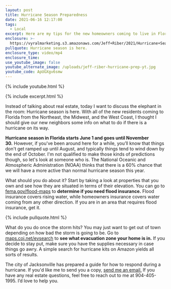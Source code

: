 ```yaml
---
layout: post
title: Hurricane Season Preparedness
date: 2021-06-16 12:17:00
tags:
  - Local
excerpt: Here are my tips for the new homeowners coming to live in Florida.
enclosure: >-
  https://vyralmarketing.s3.amazonaws.com/Jeff+Riber/2021/Hurricane+Season+Preparedness.mp4
pullquote: Hurricane season is here.
enclosure_type: video/mp4
enclosure_time:
use_youtube_image: false
youtube_alternate_image: /uploads/jeff-riber-hurricane-prep-yt.jpg
youtube_code: ApUGXgv6smw
---
```

{% include youtube.html %}

{% include excerpt.html %}

Instead of talking about real estate, today I want to discuss the elephant in the room: Hurricane season is here. With all of the new residents coming to Florida from the Northeast, the Midwest, and the West Coast, I thought I should give our new neighbors some info on what to do if there is a hurricane on its way.

**Hurricane season in Florida starts June 1 and goes until November 30.**&nbsp;However, if you've been around here for a while, you’ll know that things don't get ramped up until August, and typically things tend to wind down by the end of October. I'm not qualified to make those kinds of predictions though, so let's look at someone who is. The National Oceanic and Atmospheric Administration (NOAA) thinks that there is a 60% chance that we will have a more active than normal hurricane season this year.

What should you do about it? Start by taking a look at properties that you own and see how they are situated in terms of their elevation. You can go to [fema.gov/flood-maps](http://fema.gov/flood-maps) to **determine if you need flood insurance.** Flood insurance covers rising water, while homeowners insurance covers water coming from any other direction. If you are in an area that requires flood insurance, get it.&nbsp;

{% include pullquote.html %}

What do you do once the storm hits? You may just want to get out of town depending on how bad the storm is going to be. Go to [maps.coj.net/evsearch](http://maps.coj.net/evsearch) to **see what evacuation zone your home is in.**&nbsp;If you decide to stay put, make sure you have the supplies necessary in case things go awry. A simple search for hurricane kits on Amazon yields all sorts of results.

The city of Jacksonville has prepared a guide for how to respond during a hurricane. If you'd like me to send you a copy, [send me an email.](mailto:jeff@era.com) If you have any real estate questions, feel free to reach out to me at 904-405-1995. I’d love to help you.
